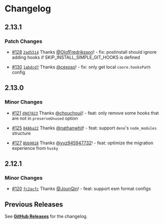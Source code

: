# Changelog

## 2.13.1

### Patch Changes

- [#128](https://github.com/toplenboren/simple-git-hooks/pull/128) [`2ad5514`](https://github.com/toplenboren/simple-git-hooks/commit/2ad5514dbbfbf11ffef9414c64d15a2dbe8ea756) Thanks [@OlofFredriksson](https://github.com/OlofFredriksson)! - fix: postinstall should ignore adding hooks if SKIP_INSTALL_SIMPLE_GIT_HOOKS is defined

- [#130](https://github.com/toplenboren/simple-git-hooks/pull/130) [`1abdcd7`](https://github.com/toplenboren/simple-git-hooks/commit/1abdcd7fd486058db76fe930542fd75e335ee462) Thanks [@cexoso](https://github.com/cexoso)! - fix: only get local `coore.hooksPath` config

## 2.13.0

### Minor Changes

- [#121](https://github.com/toplenboren/simple-git-hooks/pull/121) [`d9d7823`](https://github.com/toplenboren/simple-git-hooks/commit/d9d7823b8cef0a91a5aef37c2d5a9b913b61c1a0) Thanks [@chouchouji](https://github.com/chouchouji)! - feat: only remove some hooks that are not in `preserveUnused` option

- [#125](https://github.com/toplenboren/simple-git-hooks/pull/125) [`8486a22`](https://github.com/toplenboren/simple-git-hooks/commit/8486a2211340fcf14f6b534c862fb000961be115) Thanks [@nathanwhit](https://github.com/nathanwhit)! - feat: support `deno`'s `node_modules` structure

- [#127](https://github.com/toplenboren/simple-git-hooks/pull/127) [`8bb9818`](https://github.com/toplenboren/simple-git-hooks/commit/8bb9818876f11a2295ea8f80f666a5ee8e8ae13a) Thanks [@yyz945947732](https://github.com/yyz945947732)! - feat: optimize the migration experience from `husky`

## 2.12.1

### Minor Changes

- [#120](https://github.com/toplenboren/simple-git-hooks/pull/120) [`fc2acfc`](https://github.com/toplenboren/simple-git-hooks/commit/fc2acfc92830b0195e17a3fbcca4db90e3fa275b) Thanks [@JounQin](https://github.com/JounQin)! - feat: support esm format configs

## Previous Releases

See [**GitHub Releases**](https://github.com/toplenboren/simple-git-hooks/releases) for the changelog.
